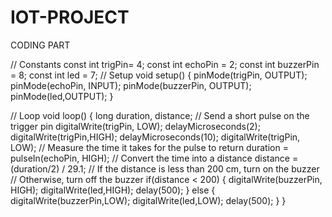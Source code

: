 # IOT-PROJECT

CODING PART

// Constants 
const int trigPin= 4; const int echoPin = 2;
const int buzzerPin = 8;
const int led = 7;
// Setup void setup() 
{
        pinMode(trigPin, OUTPUT);
        pinMode(echoPin, INPUT);
        pinMode(buzzerPin, OUTPUT);
        pinMode(led,OUTPUT);
}

// Loop 
void loop() 
{
        long duration, distance;
      // Send a short pulse on the trigger pin
        digitalWrite(trigPin, LOW);
        delayMicroseconds(2); digitalWrite(trigPin,HIGH); 
        delayMicroseconds(10);
        digitalWrite(trigPin, LOW);
     // Measure the time it takes for the pulse to return
      duration = pulseIn(echoPin, HIGH);
   // Convert the time into a distance 
     distance =(duration/2) / 29.1;
    // If the distance is less than 200 cm, turn on the buzzer
    // Otherwise, turn off the buzzer
     if(distance < 200) 
     {
       digitalWrite(buzzerPin, HIGH);
       digitalWrite(led,HIGH);
       delay(500); 
     } 
      else
      {
         digitalWrite(buzzerPin,LOW); digitalWrite(led,LOW);
         delay(500);
      }
}
